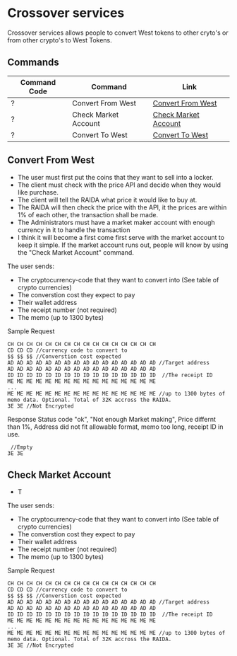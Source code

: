 # Crossover services
Crossover services allows people to convert West tokens to other cryto's or from other crypto's to West Tokens.

## Commands

Command Code | Command | Link
---|---|---
? | Convert From West | [Convert From West](#convert_from_west) 
? | Check Market Account | [Check Market Account](#check_market_account)
? | Convert To West | [Convert To West](#convert_to_west)

## Convert From West
* The user must first put the coins that they want to sell into a locker.
* The client must check with the price API and decide when they would like purchase. 
* The client will tell the RAIDA what price it would like to buy at.
* The RAIDA will then check the price with the API, it the prices are within 1% of each other, the transaction shall be made. 
* The Administrators must have a market maker account with enough currency in it to handle the transaction
* I think it will become a first come first serve with the market account to keep it simple. If the market account runs out, people will know by using the "Check Market Account" command. 

The user sends:
* The cryptocurrency-code that they want to convert into (See table of crypto currencies)
* The converstion cost they expect to pay
* Their wallet address
* The receipt number (not required)
* The memo (up to 1300 bytes)


Sample Request
```
CH CH CH CH CH CH CH CH CH CH CH CH CH CH CH CH
CD CD CD //currency code to convert to
$$ $$ $$ //Converstion cost expected
AD AD AD AD AD AD AD AD AD AD AD AD AD AD AD AD //Target address
AD AD AD AD AD AD AD AD AD AD AD AD AD AD AD AD
ID ID ID ID ID ID ID ID ID ID ID ID ID ID ID ID  //The receipt ID 
ME ME ME ME ME ME ME ME ME ME ME ME ME ME ME ME
...
ME ME ME ME ME ME ME ME ME ME ME ME ME ME ME ME //up to 1300 bytes of memo data. Optional. Total of 32K accross the RAIDA. 
3E 3E //Not Encrypted
```

Response 
Status code "ok", "Not enough Market making", Price differnt than 1%, Address did not fit allowable format, memo too long, receipt ID in use. 
```
 //Empty 
3E 3E 

```

## Check Market Account
* T

The user sends:
* The cryptocurrency-code that they want to convert into (See table of crypto currencies)
* The converstion cost they expect to pay
* Their wallet address
* The receipt number (not required)
* The memo (up to 1300 bytes)


Sample Request
```
CH CH CH CH CH CH CH CH CH CH CH CH CH CH CH CH
CD CD CD //currency code to convert to
$$ $$ $$ //Converstion cost expected
AD AD AD AD AD AD AD AD AD AD AD AD AD AD AD AD //Target address
AD AD AD AD AD AD AD AD AD AD AD AD AD AD AD AD
ID ID ID ID ID ID ID ID ID ID ID ID ID ID ID ID  //The receipt ID 
ME ME ME ME ME ME ME ME ME ME ME ME ME ME ME ME
...
ME ME ME ME ME ME ME ME ME ME ME ME ME ME ME ME //up to 1300 bytes of memo data. Optional. Total of 32K accross the RAIDA. 
3E 3E //Not Encrypted
```

